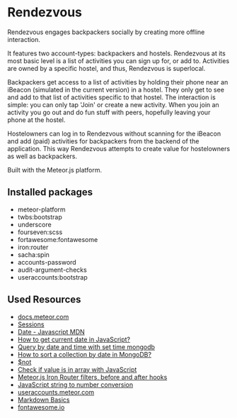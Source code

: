 # Rendezvous
Rendezvous engages backpackers socially by creating more offline interaction.

It features two account-types: backpackers and hostels. Rendezvous at its most basic level is a list of activities you can sign up for, or add to. Activities are owned by a specific hostel, and thus, Rendezvous is superlocal.

Backpackers get access to a list of activities by holding their phone near an iBeacon (simulated in the current version) in a hostel. They only get to see and add to that list of activities specific to that hostel. The interaction is simple: you can only tap 'Join' or create a new activity. When you join an activity you go out and do fun stuff with peers, hopefully leaving your phone at the hostel.

Hostelowners can log in to Rendezvous without scanning for the iBeacon and add (paid) activities for backpackers from the backend of the application. This way Rendezvous attempts to create value for hostelowners as well as backpackers.

Built with the Meteor.js platform.

## Installed packages

- meteor-platform
- twbs:bootstrap
- underscore
- fourseven:scss
- fortawesome:fontawesome
- iron:router
- sacha:spin
- accounts-password
- audit-argument-checks
- useraccounts:bootstrap

## Used Resources
- [docs.meteor.com](http://docs.meteor.com)
- [Sessions](http://docs.meteor.com/#/full/session)
- [Date - Javascript MDN](https://developer.mozilla.org/en-US/docs/Web/JavaScript/Reference/Global_Objects/Date)
- [How to get current date in JavaScript?](https://stackoverflow.com/questions/1531093/how-to-get-current-date-in-javascript)
- [Query by date and time with set time mongodb](https://stackoverflow.com/questions/27489148/query-by-date-and-time-with-set-time-mongodb)
- [How to sort a collection by date in MongoDB?](https://stackoverflow.com/questions/13847766/how-to-sort-a-collection-by-date-in-mongodb)
- [$not](http://docs.mongodb.org/manual/reference/operator/query/not/)
- [Check if value is in array with JavaScript](https://stackoverflow.com/questions/7378228/check-if-value-is-in-array-with-javascript)
- [Meteor.js Iron Router filters, before and after hooks](http://www.manuel-schoebel.com/blog/meteorjs-iron-router-filters-before-and-after-hooks)
- [JavaScript string to number conversion](http://www.javascripter.net/faq/convert2.htm)
- [useraccounts.meteor.com](https://github.com/meteor-useraccounts/core/blob/master/Guide.md)
- [Markdown Basics](http://daringfireball.net/projects/markdown/basics)
- [fontawesome.io](http://fontawesome.io)